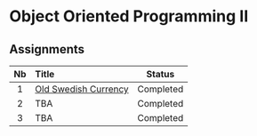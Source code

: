 # Object Oriented Programming II

## Assignments
Nb | Title | Status
:---:|:---|---
1 | [Old Swedish Currency](https://github.com/prince-chrismc/Object-Oriented-Programming/tree/master/COMP249/Old-Swedish-Currency) | Completed
2 | TBA | Completed
3 | TBA | Completed
